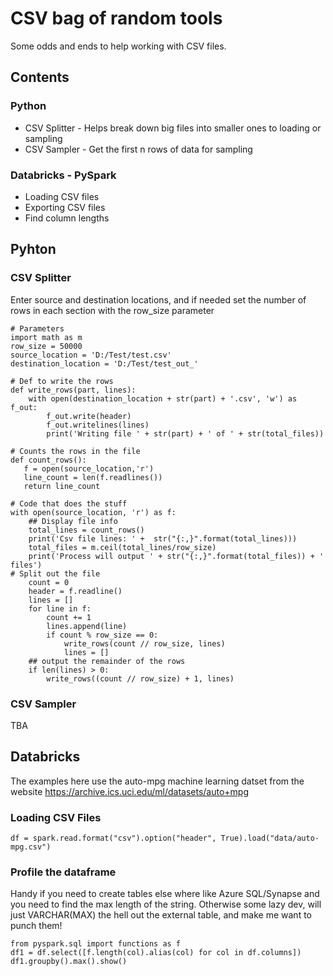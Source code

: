 # CSV bag of random tools
Some odds and ends to help working with CSV files.

## Contents
### Python
- CSV Splitter - Helps break down big files into smaller ones to loading or sampling
- CSV Sampler -  Get the first n rows of data for sampling

### Databricks - PySpark
- Loading CSV files
- Exporting CSV files
- Find column lengths

## Pyhton
### CSV Splitter
Enter source and destination locations, and if needed set the number of rows in each section with the row_size parameter

```
# Parameters
import math as m
row_size = 50000
source_location = 'D:/Test/test.csv'
destination_location = 'D:/Test/test_out_'

# Def to write the rows
def write_rows(part, lines):
    with open(destination_location + str(part) + '.csv', 'w') as f_out:
        f_out.write(header)
        f_out.writelines(lines)
        print('Writing file ' + str(part) + ' of ' + str(total_files))

# Counts the rows in the file
def count_rows():
   f = open(source_location,'r')
   line_count = len(f.readlines())
   return line_count

# Code that does the stuff
with open(source_location, 'r') as f:
    ## Display file info
    total_lines = count_rows()
    print('Csv file lines: ' +  str("{:,}".format(total_lines)))
    total_files = m.ceil(total_lines/row_size)
    print('Process will output ' + str("{:,}".format(total_files)) + ' files')
# Split out the file    
    count = 0
    header = f.readline()
    lines = []
    for line in f:
        count += 1
        lines.append(line)
        if count % row_size == 0:
            write_rows(count // row_size, lines)
            lines = []
    ## output the remainder of the rows
    if len(lines) > 0:
        write_rows((count // row_size) + 1, lines)
```

### CSV Sampler

TBA

## Databricks
The examples here use the auto-mpg machine learning datset from the website https://archive.ics.uci.edu/ml/datasets/auto+mpg

### Loading CSV Files

```
df = spark.read.format("csv").option("header", True).load("data/auto-mpg.csv")
```
### Profile the dataframe
Handy if you need to create tables else where like Azure SQL/Synapse and you need to find the max length of the string. Otherwise some lazy dev, will just VARCHAR(MAX) the hell out the external table, and make me want to punch them!

```
from pyspark.sql import functions as f
df1 = df.select([f.length(col).alias(col) for col in df.columns])
df1.groupby().max().show()
```

